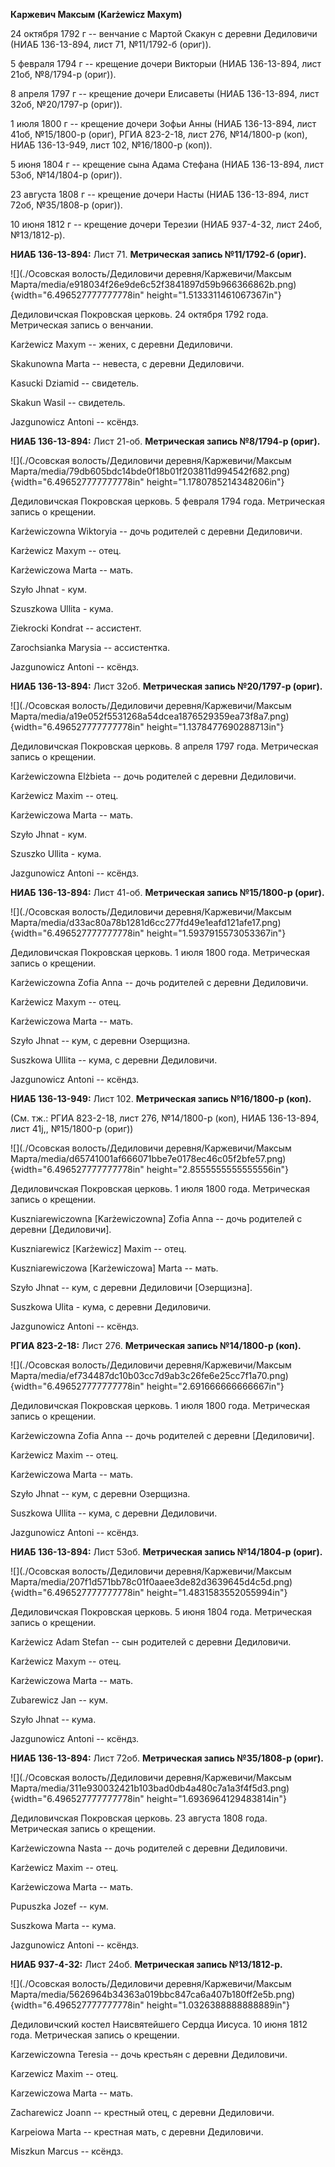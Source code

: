 **Каржевич Максым (Karżewicz Maxym)**

24 октября 1792 г -- венчание с Мартой Скакун с деревни Дедиловичи (НИАБ
136-13-894, лист 71, №11/1792-б (ориг)).

5 февраля 1794 г -- крещение дочери Викторыи (НИАБ 136-13-894, лист
21об, №8/1794-р (ориг)).

8 апреля 1797 г -- крещение дочери Елисаветы (НИАБ 136-13-894, лист
32об, №20/1797-р (ориг)).

1 июля 1800 г -- крещение дочери Зофьи Анны (НИАБ 136-13-894, лист 41об,
№15/1800-р (ориг), РГИА 823-2-18, лист 276, №14/1800-р (коп), НИАБ
136-13-949, лист 102, №16/1800-р (коп)).

5 июня 1804 г -- крещение сына Адама Стефана (НИАБ 136-13-894, лист
53об, №14/1804-р (ориг)).

23 августа 1808 г -- крещение дочери Насты (НИАБ 136-13-894, лист 72об,
№35/1808-р (ориг)).

10 июня 1812 г -- крещение дочери Терезии (НИАБ 937-4-32, лист 24об,
№13/1812-р).

**НИАБ 136-13-894:** Лист 71. **Метрическая запись №11/1792-б (ориг).**

![](./Осовская волость/Дедиловичи деревня/Каржевичи/Максым Марта/media/e918034f26e9de6c52f3841897d59b966366862b.png){width="6.496527777777778in"
height="1.5133311461067367in"}

Дедиловичская Покровская церковь. 24 октября 1792 года. Метрическая
запись о венчании.

Karżewicz Maxym -- жених, с деревни Дедиловичи.

Skakunowna Marta -- невеста, с деревни Дедиловичи.

Kasucki Dziamid -- свидетель.

Skakun Wasil -- свидетель.

Jazgunowicz Antoni -- ксёндз.

**НИАБ 136-13-894:** Лист 21-об. **Метрическая запись №8/1794-р
(ориг).**

![](./Осовская волость/Дедиловичи деревня/Каржевичи/Максым Марта/media/79db605bdc14bde0f18b01f203811d994542f682.png){width="6.496527777777778in"
height="1.1780785214348206in"}

Дедиловичская Покровская церковь. 5 февраля 1794 года. Метрическая
запись о крещении.

Karżewiczowna Wiktoryia -- дочь родителей с деревни Дедиловичи.

Karżewicz Maxym -- отец.

Karżewiczowa Marta -- мать.

Szyło Jhnat - кум.

Szuszkowa Ullita - кума.

Ziekrocki Kondrat -- ассистент.

Zarochsianka Marysia -- ассистентка.

Jazgunowicz Antoni -- ксёндз.

**НИАБ 136-13-894:** Лист 32об. **Метрическая запись №20/1797-р
(ориг).**

![](./Осовская волость/Дедиловичи деревня/Каржевичи/Максым Марта/media/a19e052f5531268a54dcea1876529359ea73f8a7.png){width="6.496527777777778in"
height="1.1378477690288713in"}

Дедиловичская Покровская церковь. 8 апреля 1797 года. Метрическая запись
о крещении.

Karżewiczowna Elżbieta -- дочь родителей с деревни Дедиловичи.

Karżewicz Maxim -- отец.

Karżewiczowa Marta -- мать.

Szyło Jhnat - кум.

Szuszko Ullita - кума.

Jazgunowicz Antoni -- ксёндз.

**НИАБ 136-13-894:** Лист 41-об. **Метрическая запись №15/1800-р
(ориг).**

![](./Осовская волость/Дедиловичи деревня/Каржевичи/Максым Марта/media/d33ac80a78b1281d6cc277fd49e1eafd121afe17.png){width="6.496527777777778in"
height="1.5937915573053367in"}

Дедиловичская Покровская церковь. 1 июля 1800 года. Метрическая запись о
крещении.

Karżewiczowna Zofia Anna -- дочь родителей с деревни Дедиловичи.

Karżewicz Maxym -- отец.

Karżewiczowa Marta -- мать.

Szyło Jhnat -- кум, с деревни Озерщизна.

Suszkowa Ullita -- кума, с деревни Дедиловичи.

Jazgunowicz Antoni -- ксёндз.

**НИАБ 136-13-949:** Лист 102. **Метрическая запись №16/1800-р (коп).**

(См. тж.: РГИА 823-2-18, лист 276, №14/1800-р (коп), НИАБ 136-13-894,
лист 41j,, №15/1800-р (ориг))

![](./Осовская волость/Дедиловичи деревня/Каржевичи/Максым Марта/media/d65741001af666071bbe7e0178ec46c05f2bfe57.png){width="6.496527777777778in"
height="2.8555555555555556in"}

Дедиловичская Покровская церковь. 1 июля 1800 года. Метрическая запись о
крещении.

Kuszniarewiczowna \[Karżewiczowna\] Zofia Anna -- дочь родителей с
деревни \[Дедиловичи\].

Kuszniarewicz \[Karżewicz\] Maxim -- отец.

Kuszniarewiczowa \[Karżewiczowa\] Marta -- мать.

Szyło Jhnat -- кум, с деревни Дедиловичи \[Озерщизна\].

Suszkowa Ulita - кума, с деревни Дедиловичи.

Jazgunowicz Antoni -- ксёндз.

**РГИА 823-2-18:** Лист 276. **Метрическая запись №14/1800-р (коп).**

![](./Осовская волость/Дедиловичи деревня/Каржевичи/Максым Марта/media/ef734487dc10b03cc7d9ab3c26fe6e25cc7f1a70.png){width="6.496527777777778in"
height="2.691666666666667in"}

Дедиловичская Покровская церковь. 1 июля 1800 года. Метрическая запись о
крещении.

Karżewiczowna Zofia Anna -- дочь родителей с деревни \[Дедиловичи\].

Karżewicz Maxim -- отец.

Karżewiczowa Marta -- мать.

Szyło Jhnat -- кум, с деревни Озерщизна.

Suszkowa Ullita -- кума, с деревни Дедиловичи.

Jazgunowicz Antoni -- ксёндз.

**НИАБ 136-13-894:** Лист 53об. **Метрическая запись №14/1804-р
(ориг).**

![](./Осовская волость/Дедиловичи деревня/Каржевичи/Максым Марта/media/207f1d571bb78c01f0aaee3de82d3639645d4c5d.png){width="6.496527777777778in"
height="1.4831583552055994in"}

Дедиловичская Покровская церковь. 5 июня 1804 года. Метрическая запись о
крещении.

Karżewicz Adam Stefan -- сын родителей с деревни Дедиловичи.

Karżewicz Maxym -- отец.

Karżewiczowa Marta -- мать.

Zubarewicz Jan -- кум.

Szyło Jhnat -- кума.

Jazgunowicz Antoni -- ксёндз.

**НИАБ 136-13-894:** Лист 72об. **Метрическая запись №35/1808-р
(ориг).**

![](./Осовская волость/Дедиловичи деревня/Каржевичи/Максым Марта/media/311e930032421b103bad0db4a480c7a1a3f4f5d3.png){width="6.496527777777778in"
height="1.6936964129483814in"}

Дедиловичская Покровская церковь. 23 августа 1808 года. Метрическая
запись о крещении.

Karżewiczowna Nasta -- дочь родителей с деревни Дедиловичи.

Karżewicz Maxim -- отец.

Karżewiczowa Marta -- мать.

Pupuszka Jozef -- кум.

Suszkowa Marta -- кума.

Jazgunowicz Antoni -- ксёндз.

**НИАБ 937-4-32:** Лист 24об. **Метрическая запись №13/1812-р.**

![](./Осовская волость/Дедиловичи деревня/Каржевичи/Максым Марта/media/5626964b34363a019bbc847ca6a407b180ff2e5b.png){width="6.496527777777778in"
height="1.0326388888888889in"}

Дедиловичский костел Наисвятейшего Сердца Иисуса. 10 июня 1812 года.
Метрическая запись о крещении.

Karzewiczowna Teresia -- дочь крестьян с деревни Дедиловичи.

Karzewicz Maxim -- отец.

Karzewiczowa Marta -- мать.

Zacharewicz Joann -- крестный отец, с деревни Дедиловичи.

Karpeiowa Marta -- крестная мать, с деревни Дедиловичи.

Miszkun Marcus -- ксёндз.
